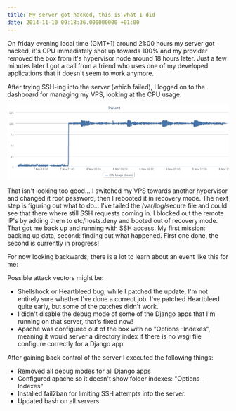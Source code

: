 ```yaml
---
title: My server got hacked, this is what I did
date: 2014-11-10 09:18:36.000000000 +01:00
---
```

On friday evening local time (GMT+1) around 21:00 hours my server got hacked, it's CPU immediately shot up towards 100% and my provider removed the box from it's hypervisor node around 18 hours later. Just a few minutes later I got a call from a friend who uses one of my developed applications that it doesn't seem to work anymore.

After trying SSH-ing into the server (which failed), I logged on to the dashboard for managing my VPS, looking at the CPU usage:

![My server got hacked: CPU-usage of a hacked server](/img/Screen-Shot-2014-11-08-at-4.24.59-PM.png)

That isn't looking too good... I switched my VPS towards another hypervisor and changed it root password, then I rebooted it in recovery mode. The next step is figuring out what to do... I've tailed the /var/log/secure file and could see that there where still SSH requests coming in. I blocked out the remote IP's by adding them to etc/hosts.deny and booted out of recovery mode. That got me back up and running with SSH access. My first mission: backing up data, second: finding out what happened. First one done, the second is currently in progress!

For now looking backwards, there is a lot to learn about an event like this for me:

Possible attack vectors might be:

*   Shellshock or Heartbleed bug, while I patched the update, I'm not entirely sure whether I've done a correct job. I've patched Heartbleed quite early, but some of the patches didn't work.
*   I didn't disable the debug mode of some of the Django apps that I'm running on that server, that's fixed now!
*   Apache was configured out of the box with no "Options -Indexes", meaning it would server a directory index if there is no wsgi file configure correctly for a Django app

After gaining back control of the server I executed the following things:

*   Removed all debug modes for all Django apps
*   Configured apache so it doesn't show folder indexes: "Options -Indexes"
*   Installed fail2ban for limiting SSH attempts into the server.
*   Updated bash on all servers